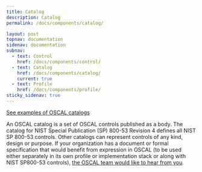 ```yaml
---
title: Catalog
description: Catalog
permalink: /docs/components/catalog/

layout: post
topnav: documentation
sidenav: documentation
subnav:
  - text: Control
    href: /docs/components/control/
  - text: Catalog
    href: /docs/components/catalog/
    current: true
  - text: Profile
    href: /docs/components/profile/
sticky_sidenav: true
---
```


[See examples of OSCAL catalogs](/resources/examples/catalogs/)

An OSCAL catalog is a set of OSCAL controls published as a body. The catalog for NIST Special Publication (SP) 800-53 Revision 4 defines all NIST SP 800-53 controls. Other catalogs can represent controls of any kind, design or purpose. If your organization has a document or formal specification that would benefit from expression in OSCAL (to be used either separately in its own profile or implementation stack or along with NIST SP800-53 controls), 
[the OSCAL team would like to hear from you](mailto:oscal@nist.gov). 